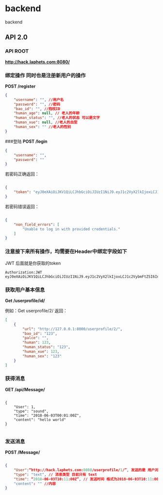 # backend
backend

## API 2.0
### API ROOT
**http://hack.laphets.com:8080/**
### 绑定操作 同时也是注册新用户的操作
**POST /register**

```json
{
    "username": "", //用户名
    "password": "", //密码
    "bao_id": "", //抱枕ID
    "human_age": null, // 老人的年龄
    "human_status": "", //老人的状态 可以是文字
    "human_xue": null, //老人的血型
    "human_sex": "" //老人的性别
}
```


###登陆
**POST /login** 

```json
{
    "username": "",
    "password": ""
}
```

若密码正确返回：

```json

{
    "token": "eyJ0eXAiOiJKV1QiLCJhbGciOiJIUzI1NiJ9.eyJ1c2VyX2lkIjoxLCJ1c2VybmFtZSI6IndnYiIsImV4cCI6MTUyNzk1ODgxMywiZW1haWwiOiIxQDE2My5jb20ifQ.Ihrnc3vAB-w_WbuHSupm2oZoRjCOkq36m3F-uTACe_Q"
}

```
若密码错误返回：

```json

{
    "non_field_errors": [
        "Unable to log in with provided credentials."
    ]
}
```

### 注意接下来所有操作，均需要在Header中绑定字段如下
JWT 后面就是你获取的token

```
Authorization:JWT eyJ0eXAiOiJKV1QiLCJhbGciOiJIUzI1NiJ9.eyJ1c2VyX2lkIjoxLCJ1c2VybmFtZSI6IndnYiIsImV4cCI6MTUyNzk3ODExOCwiZW1haWwiOiIxQDE2My5jb20ifQ.pjqKbjCUPp2NFkOr8ktDesltA1C3_l5sfV9YmNzZnXI

```


### 获取用户基本信息
**Get /userprofile/id/**

例如：Get userprofile/2/
返回：

```json
[
    {
        "url": "http://127.0.0.1:8000/userprofile/2/",
        "bao_id": "123",
        "palce": "",
        "human": 123,
        "human_status": "123",
        "human_xue": 123,
        "human_sex": "123"
    }
]

```


### 获得消息
**GET /api/Message/**

```

{
    "User": 1,
    "type": "sound",
    "time": "2018-06-03T00:01:00Z",
    "content": "hello world"
}


```

### 发送消息
**POST /Message/**

```json

{
    "User":“http://hack.laphets.com:8080/userprofile/1/”, 发送的是 用户对应的url
    "type": "text", // 消息类型 目前只有 text
    "time": “2018-06-03T10:11:00Z”, // 发送时间 格式为2018-06-03T10:11:00Z
    "content": "" //内容
}

```







